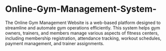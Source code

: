 # Online-Gym-Management-System-
The Online Gym Management Website is a web-based platform designed to streamline and automate gym operations efficiently. This system helps gym owners, trainers, and members manage various aspects of fitness centers, including membership registration, attendance tracking, workout schedules, payment management, and trainer assignments.
